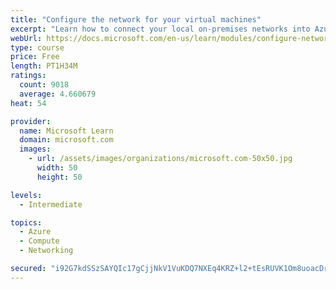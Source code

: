 ```yaml
---
title: "Configure the network for your virtual machines"
excerpt: "Learn how to connect your local on-premises networks into Azure using virtual networks, VPN gateways, and Azure ExpressRoute."
webUrl: https://docs.microsoft.com/en-us/learn/modules/configure-network-for-azure-virtual-machines/
type: course
price: Free
length: PT1H34M
ratings:
  count: 9018
  average: 4.660679
heat: 54

provider:
  name: Microsoft Learn
  domain: microsoft.com
  images:
    - url: /assets/images/organizations/microsoft.com-50x50.jpg
      width: 50
      height: 50

levels:
  - Intermediate

topics:
  - Azure
  - Compute
  - Networking

secured: "i92G7kdSSzSAYQIc17gCjjNkV1VuKDQ7NXEq4KRZ+l2+tEsRUVK1Om8uoacDrYUGqlwYOQcNAJQFidiy1iGW3uoYrCOsCYHjoCkJ5sbfa/ZXNNO5NkZMZn0a3iGAhZXwPIHLI+6xAFfbbL9g+hT0qJe5qM4f0aUeEnhFbozvtDZ5Wa06M+0PPLwuSwYZzsICuzF8V2gv9vm/U5Q9/ESCd7Z2gRBJfjfCkkzwzs11Xmpra7MKINx/8n660Xw/Chxkbi1F7LoV7xCKTYwq1jpkwliD9mFChVYOLxy/49Bv7HR0OdWY1svZMGb4VhsvTCLGAkfJ9u2v7WBgSJgc8V3IgbeGYLUroE3FYtDHF3e0i99wbB/YJLIbXThygbVZBZQa1PlWLj9/StCxxDTjl+nQ7JvfEOF5q94cnCOylGwbp6U=;IvefsK1NFSqugMCIpsYGwQ=="
---
```


